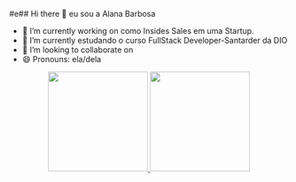  #e## Hi there 👋 eu sou a Alana Barbosa

- 🔭 I’m currently working on  como Insides Sales em uma  Startup.
- 🌱 I’m currently  estudando o curso  FullStack Developer-Santarder da DIO
- 👯 I’m looking to collaborate on  
- 😄 Pronouns: ela/dela


<div align="center">
  <a href="https://github.com/alanabarbosa1802">
  <img height="180em" src="https://github-readme-stats.vercel.app/api?username=alanabarbosa1802&show_icons=true&theme=dracula&include_all_commits=true&count_private=true"/>
  <img height="180em" src="https://github-readme-stats.vercel.app/api/top-langs/?username=alanabarbosa1802&layout=compact&langs_count=7&theme=dracula"/>
</div> 
